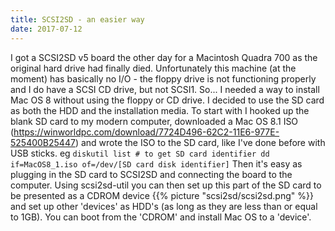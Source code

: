 ```yaml
---
title: SCSI2SD - an easier way
date: 2017-07-12
---
```


I got a SCSI2SD v5 board the other day for a Macintosh Quadra 700 as the original hard drive had finally died. 
Unfortunately this machine (at the moment) has basically no I/O - the floppy drive is not functioning properly and I do have a SCSI CD drive, but not SCSI1. 
So... I needed a way to install Mac OS 8 without using the floppy or CD drive. 
I decided to use the SD card as both the HDD and the installation media. To start with I hooked up the blank SD card to my modern computer, downloaded a Mac OS 8.1 ISO (https://winworldpc.com/download/7724D496-62C2-11E6-977E-525400B25447) and wrote the ISO to the SD card, like I've done before with USB sticks. 
eg ``` diskutil list # to get SD card identifier dd if=MacOS8_1.iso of=/dev/[SD card disk identifier] ``` 
Then it's easy as plugging in the SD card to SCSI2SD and connecting the board to the computer. Using scsi2sd-util you can then set up this part of the SD card to be presented as a CDROM device {{% picture "scsi2sd/scsi2sd.png" %}} and set up other 'devices' as HDD's (as long as they are less than or equal to 1GB). You can boot from the 'CDROM' and install Mac OS to a 'device'.